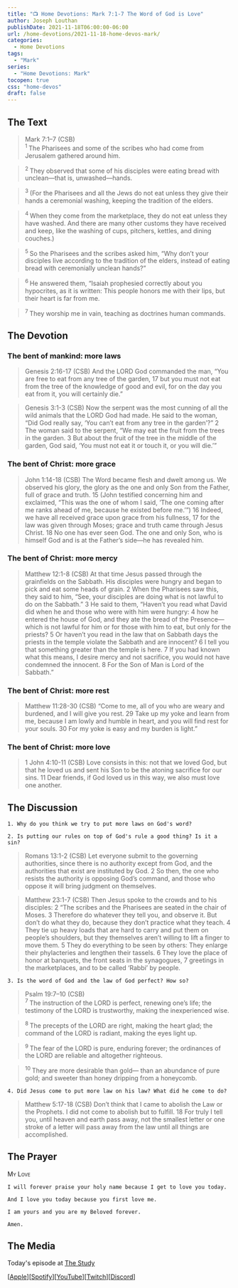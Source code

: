 ```yaml
---
title: "📺 Home Devotions: Mark 7:1-7 The Word of God is Love"
author: Joseph Louthan
publishDate: 2021-11-18T06:00:00-06:00
url: /home-devotions/2021-11-18-home-devos-mark/
categories:
  - Home Devotions
tags:
  - "Mark"
series:
  - "Home Devotions: Mark"
tocopen: true
css: "home-devos"
draft: false
---
```

## The Text

>Mark 7:1–7 (CSB)  
><sup> 1 </sup> The Pharisees and some of the scribes who had come from Jerusalem gathered around him.

><sup> 2 </sup> They observed that some of his disciples were eating bread with unclean—that is, unwashed—hands.

><sup> 3 </sup> (For the Pharisees and all the Jews do not eat unless they give their hands a ceremonial washing, keeping the tradition of the elders.

><sup> 4 </sup> When they come from the marketplace, they do not eat unless they have washed. And there are many other customs they have received and keep, like the washing of cups, pitchers, kettles, and dining couches.)

><sup> 5 </sup> So the Pharisees and the scribes asked him, “Why don’t your disciples live according to the tradition of the elders, instead of eating bread with ceremonially unclean hands?”

><sup> 6 </sup> He answered them, “Isaiah prophesied correctly about you hypocrites, as it is written: This people honors me with their lips, but their heart is far from me.

><sup> 7 </sup> They worship me in vain, teaching as doctrines human commands.

## The Devotion

### The bent of mankind: more laws

>Genesis 2:16-17 (CSB) And the LORD God commanded the man, “You are free to eat from any tree of the garden, 17 but you must not eat from the tree of the knowledge of good and evil, for on the day you eat from it, you will certainly die.”

>Genesis 3:1-3 (CSB) Now the serpent was the most cunning of all the wild animals that the LORD God had made. He said to the woman, “Did God really say, ‘You can’t eat from any tree in the garden’?” 2 The woman said to the serpent, “We may eat the fruit from the trees in the garden. 3 But about the fruit of the tree in the middle of the garden, God said, ‘You must not eat it or touch it, or you will die.’”

### The bent of Christ: more grace

>John 1:14-18 (CSB) The Word became flesh and dwelt among us. We observed his glory, the glory as the one and only Son from the Father, full of grace and truth. 15 (John testified concerning him and exclaimed, “This was the one of whom I said, ‘The one coming after me ranks ahead of me, because he existed before me.’”) 16 Indeed, we have all received grace upon grace from his fullness, 17 for the law was given through Moses; grace and truth came through Jesus Christ. 18 No one has ever seen God. The one and only Son, who is himself God and is at the Father’s side—he has revealed him.

### The bent of Christ: more mercy

>Matthew 12:1-8 (CSB) At that time Jesus passed through the grainfields on the Sabbath. His disciples were hungry and began to pick and eat some heads of grain. 2 When the Pharisees saw this, they said to him, “See, your disciples are doing what is not lawful to do on the Sabbath.” 3 He said to them, “Haven’t you read what David did when he and those who were with him were hungry: 4 how he entered the house of God, and they ate the bread of the Presence—which is not lawful for him or for those with him to eat, but only for the priests? 5 Or haven’t you read in the law that on Sabbath days the priests in the temple violate the Sabbath and are innocent? 6 I tell you that something greater than the temple is here. 7 If you had known what this means, I desire mercy and not sacrifice, you would not have condemned the innocent. 8 For the Son of Man is Lord of the Sabbath.”

### The bent of Christ: more rest

>Matthew 11:28-30 (CSB) “Come to me, all of you who are weary and burdened, and I will give you rest. 29 Take up my yoke and learn from me, because I am lowly and humble in heart, and you will find rest for your souls. 30 For my yoke is easy and my burden is light.”

### The bent of Christ: more love

>1 John 4:10-11 (CSB) Love consists in this: not that we loved God, but that he loved us and sent his Son to be the atoning sacrifice for our sins. 11 Dear friends, if God loved us in this way, we also must love one another.

## The Discussion

```text
1. Why do you think we try to put more laws on God's word?
```

```text
2. Is putting our rules on top of God's rule a good thing? Is it a sin? 
```

>Romans 13:1-2 (CSB) Let everyone submit to the governing authorities, since there is no authority except from God, and the authorities that exist are instituted by God. 2 So then, the one who resists the authority is opposing God’s command, and those who oppose it will bring judgment on themselves.

>Matthew 23:1-7 (CSB) Then Jesus spoke to the crowds and to his disciples: 2 “The scribes and the Pharisees are seated in the chair of Moses. 3 Therefore do whatever they tell you, and observe it. But don’t do what they do, because they don’t practice what they teach. 4 They tie up heavy loads that are hard to carry and put them on people’s shoulders, but they themselves aren’t willing to lift a finger to move them. 5 They do everything to be seen by others: They enlarge their phylacteries and lengthen their tassels. 6 They love the place of honor at banquets, the front seats in the synagogues, 7 greetings in the marketplaces, and to be called ‘Rabbi’ by people.

```text
3. Is the word of God and the law of God perfect? How so?
```

>Psalm 19:7–10 (CSB)  
><sup> 7 </sup> The instruction of the LORD is perfect, renewing one’s life; the testimony of the LORD is trustworthy, making the inexperienced wise. 

><sup> 8 </sup> The precepts of the LORD are right, making the heart glad; the command of the LORD is radiant, making the eyes light up. 

><sup> 9 </sup> The fear of the LORD is pure, enduring forever; the ordinances of the LORD are reliable and altogether righteous. 

><sup> 10 </sup> They are more desirable than gold— than an abundance of pure gold; and sweeter than honey dripping from a honeycomb.

```text
4. Did Jesus come to put more law on his law? What did he come to do?
```

>Matthew 5:17-18 (CSB) Don’t think that I came to abolish the Law or the Prophets. I did not come to abolish but to fulfill. 18 For truly I tell you, until heaven and earth pass away, not the smallest letter or one stroke of a letter will pass away from the law until all things are accomplished.

## The Prayer

<div style='font-variant: small-caps;'>
My Love
</div>

```text
I will forever praise your holy name because I get to love you today.

And I love you today because you first love me.

I am yours and you are my Beloved forever.

Amen.
```

## The Media

Today's episode at [The Study](http://study.theologic.us/podcast/home-devotions-mark-71-7-the-word-of-god-is-love)

\[[Apple](https://podcasts.apple.com/us/podcast/the-study/id1557102127)\]\[[Spotify](https://open.spotify.com/show/0Xs5qsNvWePyRqcmtOTPkR)\]\[[YouTube](http://youtube.theologic.us)\]\[[Twitch](http://twitch.theologic.us)\]\[[Discord](http://discord.theologic.us)\]
